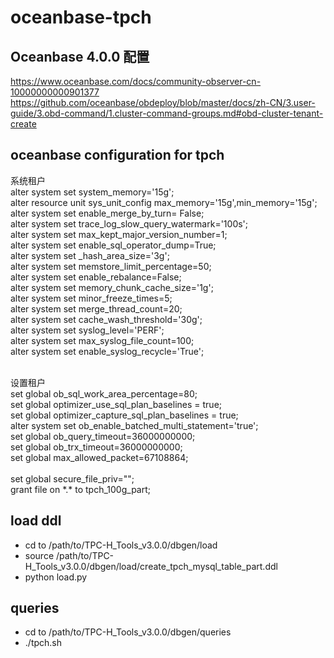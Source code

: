 # oceanbase-tpch

## Oceanbase 4.0.0 配置
https://www.oceanbase.com/docs/community-observer-cn-10000000000901377
https://github.com/oceanbase/obdeploy/blob/master/docs/zh-CN/3.user-guide/3.obd-command/1.cluster-command-groups.md#obd-cluster-tenant-create

## oceanbase configuration for tpch
系统租户<br>
alter system set system_memory='15g';<br>
alter resource unit sys_unit_config max_memory='15g',min_memory='15g';<br>
alter system set enable_merge_by_turn= False;<br>
alter system set trace_log_slow_query_watermark='100s';<br>
alter system set max_kept_major_version_number=1;<br>
alter system set enable_sql_operator_dump=True;<br>
alter system set _hash_area_size='3g';<br>
alter system set memstore_limit_percentage=50;<br>
alter system set enable_rebalance=False;<br>
alter system set memory_chunk_cache_size='1g';<br>
alter system set minor_freeze_times=5;<br>
alter system set merge_thread_count=20;<br>
alter system set cache_wash_threshold='30g';<br>
alter system set syslog_level='PERF';<br>
alter system set max_syslog_file_count=100;<br>
alter system set enable_syslog_recycle='True';<br>

<br>
设置租户<br>
set global ob_sql_work_area_percentage=80;<br>
set global optimizer_use_sql_plan_baselines = true;<br>
set global optimizer_capture_sql_plan_baselines = true;<br>
alter system set ob_enable_batched_multi_statement='true';<br>
set global ob_query_timeout=36000000000;<br>
set global ob_trx_timeout=36000000000;<br>
set global max_allowed_packet=67108864;<br>

<br>
set global secure_file_priv="";<br>
grant file on *.* to tpch_100g_part;<br>

## load ddl
* cd to /path/to/TPC-H_Tools_v3.0.0/dbgen/load
* source /path/to/TPC-H_Tools_v3.0.0/dbgen/load/create_tpch_mysql_table_part.ddl
* python load.py

## queries
* cd to /path/to/TPC-H_Tools_v3.0.0/dbgen/queries
* ./tpch.sh

